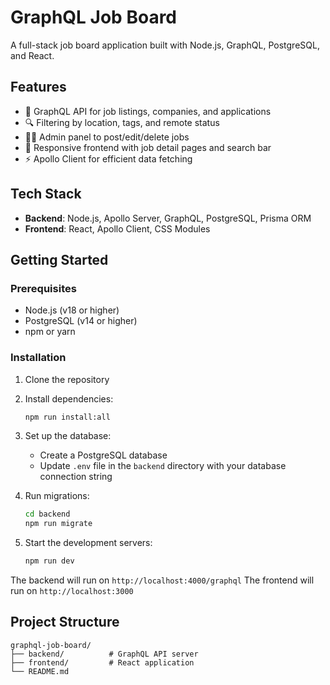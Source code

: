 # GraphQL Job Board

A full-stack job board application built with Node.js, GraphQL, PostgreSQL, and React.

## Features

- 🎯 GraphQL API for job listings, companies, and applications
- 🔍 Filtering by location, tags, and remote status
- 👨‍💼 Admin panel to post/edit/delete jobs
- 📱 Responsive frontend with job detail pages and search bar
- ⚡ Apollo Client for efficient data fetching

## Tech Stack

- **Backend**: Node.js, Apollo Server, GraphQL, PostgreSQL, Prisma ORM
- **Frontend**: React, Apollo Client, CSS Modules

## Getting Started

### Prerequisites

- Node.js (v18 or higher)
- PostgreSQL (v14 or higher)
- npm or yarn

### Installation

1. Clone the repository
2. Install dependencies:
   ```bash
   npm run install:all
   ```

3. Set up the database:
   - Create a PostgreSQL database
   - Update `.env` file in the `backend` directory with your database connection string

4. Run migrations:
   ```bash
   cd backend
   npm run migrate
   ```

5. Start the development servers:
   ```bash
   npm run dev
   ```

The backend will run on `http://localhost:4000/graphql`
The frontend will run on `http://localhost:3000`

## Project Structure

```
graphql-job-board/
├── backend/          # GraphQL API server
├── frontend/         # React application
└── README.md
```
